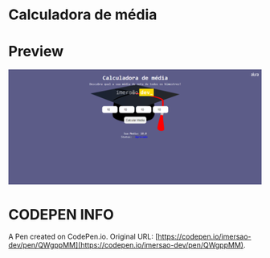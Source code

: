 # Calculadora de média
# Preview 
<img src="./preview.png"></img>


# CODEPEN INFO
A Pen created on CodePen.io. Original URL: [https://codepen.io/imersao-dev/pen/QWgppMM](https://codepen.io/imersao-dev/pen/QWgppMM).



